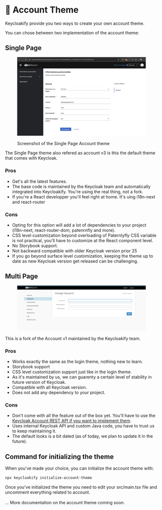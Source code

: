 # 👤 Account Theme

Keycloakify provide you two ways to create your own account theme. &#x20;

You can chose between two implementation of the account theme:

## Single Page

<figure><img src="../.gitbook/assets/image.png" alt=""><figcaption><p>Screenshot of the Single Page Account theme</p></figcaption></figure>

The Single Page theme also refered as account v3 is this the default theme that comes with Keycloak.

### Pros

* Get's all the latest features.
* The base code is maintained by the Keycloak team and automatically integrated into Keycloakify. You're using the real thing, not a fork.
* If you're a React developper you'll feel right at home. It's uing i18n-next and react-router

### Cons

* Opting for this option will add a lot of dependencies to your project (i18n-next, react-router-dom, patenrnfly and more).
* CSS level customization beyond overloading of Paternlyfly CSS variable is not practical, you'll have to customize at the React component level.
* No Storybook support.
* Not backward compatible with older Keycloak version prior 25
* If you go beyond surface level customization, keeping the theme up to date as new Keycloak version get released can be challenging.  &#x20;

## Multi Page

<figure><img src="../.gitbook/assets/image (1).png" alt=""><figcaption></figcaption></figure>

This is a fork of the Account v1 maintained by the Keycloakify team.

### Pros

* Works exactly the same as the login theme, nothing new to learn.
* Storybook support
* CSS level customization support just like in the login theme.
* As it's maintained by us, we can guarenty a certain level of stability in future version of Keycloak.
* Compatible with all Keycloak version.
* Does not add any dependency to your project.

### Cons

* Don't come with all the feature out of the box yet. You'll have to use the [Keycloak Account REST API if you want to implement them](account-rest-api.md). &#x20;
* Uses internal Keycloak API and custom Java code, you have to trust us to keep maintaining it.
* The default looks is a bit dated (as of today, we plan to update it in the future). &#x20;

## Command for initializing the theme

When you've made your choice, you can initialize the account theme with:

```bash
npx keycloakify initialize-account-theme
```

Once you've initialized the theme you need to edit your src/main.tsx file and uncomment everything related to account.  \
\
... More documentation on the account theme coming soon.
